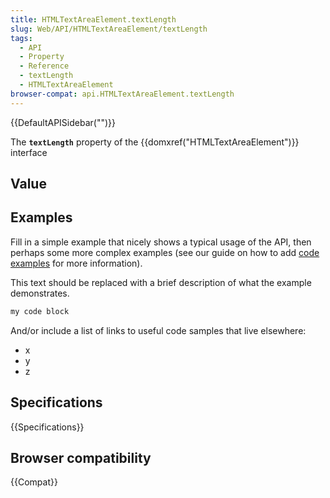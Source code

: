 ```yaml
---
title: HTMLTextAreaElement.textLength
slug: Web/API/HTMLTextAreaElement/textLength
tags:
  - API
  - Property
  - Reference
  - textLength
  - HTMLTextAreaElement
browser-compat: api.HTMLTextAreaElement.textLength
---
```

{{DefaultAPISidebar("")}}

The **`textLength`** property of the {{domxref("HTMLTextAreaElement")}} interface 

## Value



## Examples

Fill in a simple example that nicely shows a typical usage of the API, then perhaps some more complex examples (see our guide on how to add [code examples](/en-US/docs/MDN/Contribute/Structures/Code_examples) for more information).

This text should be replaced with a brief description of what the example demonstrates.

```js
my code block
```

And/or include a list of links to useful code samples that live elsewhere:

*   x
*   y
*   z

## Specifications

{{Specifications}}

## Browser compatibility

{{Compat}}


